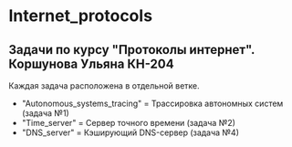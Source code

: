 # Internet_protocols
## Задачи по курсу "Протоколы интернет". Коршунова Ульяна КН-204

Каждая задача расположена в отдельной ветке.

* "Autonomous_systems_tracing" = Трассировка автономных систем (задача №1)
* "Time_server" = Сервер точного времени (задача №2)
* "DNS_server" = Кэширующий DNS-сервер (задача №4)

